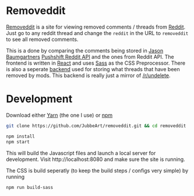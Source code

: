 # Removeddit
[Removeddit](https://removeddit.com) is a site for viewing removed comments / threads from [Reddit](https://www.reddit.com).
Just go to any reddit thread and change the `reddit` in the URL to `removeddit` to see all removed comments.

This is a done by comparing the comments being stored in [Jason Baumgartners](https://pushshift.io/) [Pushshift Reddit API](https://github.com/pushshift/api) and the ones from Reddit API. The frontend is written in [React](https://reactjs.org/) and uses [Sass](https://sass-lang.com/) as the CSS Preprocessor. There is also a seperate [backend](https://github.com/JubbeArt/removeddit-api) used for storing what threads that have been removed by mods. This backend is really just a mirror of [/r/undelete](https://www.reddit.com/r/undelete/).

# Development
Download either [Yarn](https://yarnpkg.com/en/docs/install) (the one I use) or [npm](https://www.npmjs.com/get-npm) 

```bash
git clone https://github.com/JubbeArt/removeddit.git && cd removeddit

npm install
npm start
```

This will build the Javascript files and launch a local server for development. Visit http://localhost:8080 and make sure the site is running.

The CSS is build seperatly (to keep the build steps / configs very simple) by running
```bash
npm run build-sass
```
